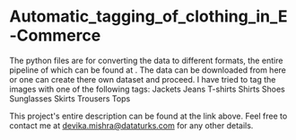 # Automatic_tagging_of_clothing_in_E-Commerce
The python files are for converting the data to different formats, the entire pipeline of which can be found at   . 
The data can be downloaded from here or one can create there own dataset and proceed. I have tried to tag the images with one of the following tags: 
Jackets
Jeans
T-shirts
Shirts
Shoes
Sunglasses
Skirts
Trousers
Tops

This project's entire description can be found at the link above. Feel free to contact me at devika.mishra@dataturks.com for any other details. 
